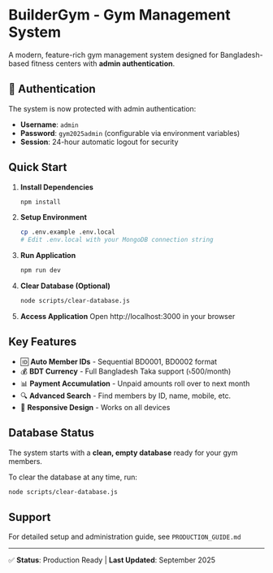 # BuilderGym - Gym Management System

A modern, feature-rich gym management system designed for Bangladesh-based fitness centers with **admin authentication**.

## 🔐 Authentication

The system is now protected with admin authentication:
- **Username**: `admin`
- **Password**: `gym2025admin` (configurable via environment variables)
- **Session**: 24-hour automatic logout for security

## Quick Start

1. **Install Dependencies**
   ```bash
   npm install
   ```

2. **Setup Environment**
   ```bash
   cp .env.example .env.local
   # Edit .env.local with your MongoDB connection string
   ```

3. **Run Application**
   ```bash
   npm run dev
   ```

4. **Clear Database (Optional)**
   ```bash
   node scripts/clear-database.js
   ```

5. **Access Application**
   Open http://localhost:3000 in your browser

## Key Features

- 🆔 **Auto Member IDs** - Sequential BD0001, BD0002 format
- 💰 **BDT Currency** - Full Bangladesh Taka support (৳500/month)
- 📊 **Payment Accumulation** - Unpaid amounts roll over to next month
- 🔍 **Advanced Search** - Find members by ID, name, mobile, etc.
- 📱 **Responsive Design** - Works on all devices

## Database Status

The system starts with a **clean, empty database** ready for your gym members.

To clear the database at any time, run:
```bash
node scripts/clear-database.js
```

## Support

For detailed setup and administration guide, see `PRODUCTION_GUIDE.md`

---

✅ **Status**: Production Ready | **Last Updated**: September 2025

